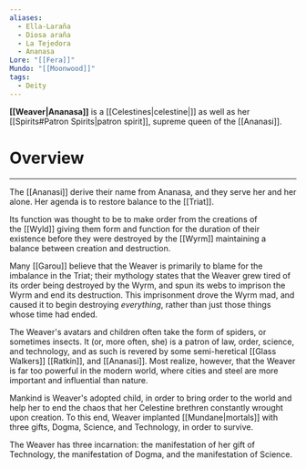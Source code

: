 ```yaml
---
aliases:
  - Ella-Laraña
  - Diosa araña
  - La Tejedora
  - Ananasa
Lore: "[[Fera]]"
Mundo: "[[Moonwood]]"
tags:
  - Deity
---
```

**[[Weaver|Ananasa]]** is a [[Celestines|celestine|]] as well as her [[Spirits#Patron Spirits|patron spirit]], supreme queen of the [[Ananasi]].
# Overview
---
The [[Ananasi]] derive their name from Ananasa, and they serve her and her alone. Her agenda is to restore balance to the [[Triat]]. 

Its function was thought to be to make order from the creations of the [[Wyld]] giving them form and function for the duration of their existence before they were destroyed by the [[Wyrm]] maintaining a balance between creation and destruction.

Many [[Garou]] believe that the Weaver is primarily to blame for the imbalance in the Triat; their mythology states that the Weaver grew tired of its order being destroyed by the Wyrm, and spun its webs to imprison the Wyrm and end its destruction. This imprisonment drove the Wyrm mad, and caused it to begin destroying _everything_, rather than just those things whose time had ended.

The Weaver's avatars and children often take the form of spiders, or sometimes insects. It (or, more often, she) is a patron of law, order, science, and technology, and as such is revered by some semi-heretical [[Glass Walkers]] [[Ratkin]], and [[Ananasi]]. Most realize, however, that the Weaver is far too powerful in the modern world, where cities and steel are more important and influential than nature.

Mankind is Weaver's adopted child, in order to bring order to the world and help her to end the chaos that her Celestine brethren constantly wrought upon creation. To this end, Weaver implanted [[Mundane|mortals]] with three gifts, Dogma, Science, and Technology, in order to survive.

The Weaver has three incarnation: the manifestation of her gift of Technology, the manifestation of Dogma, and the manifestation of Science.